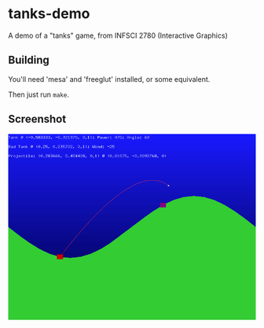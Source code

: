 # tanks-demo

A demo of a "tanks" game, from INFSCI 2780 (Interactive Graphics)

## Building

You'll need 'mesa' and 'freeglut' installed, or some equivalent.

Then just run `make`.

## Screenshot

![Screenshot](https://github.com/pioto/tanks-demo/raw/master/screenshot.png)
